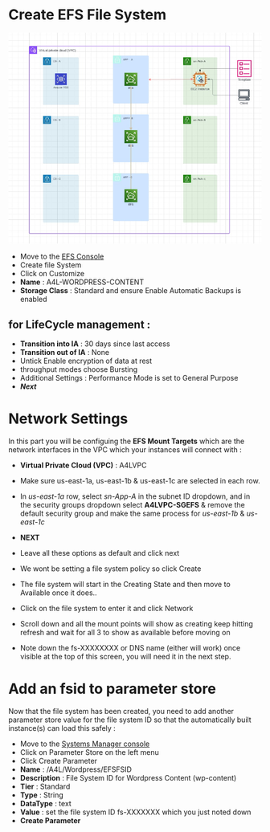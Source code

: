 # Create EFS File System

![EFS_Wp_APP](./assets/EFS_WP_APP.jpg)


* Move to the [EFS Console](https://console.aws.amazon.com/efs/home?region=us-east-1#/get-started)
* Create file System 
* Click on Customize
* **Name** : A4L-WORDPRESS-CONTENT
* **Storage Class** : Standard and ensure Enable Automatic Backups is enabled 
## for LifeCycle management : 
* **Transition into IA** : 30 days since last access
* **Transition out of IA** : None
* Untick Enable encryption of data at rest
* throughput modes choose Bursting
* Additional Settings : Performance Mode is set to General Purpose
* ***Next***

# Network Settings
In this part you will be configuing the **EFS Mount Targets** which are the network interfaces in the VPC which your instances will connect with : 

* **Virtual Private Cloud (VPC)** : A4LVPC
* Make sure us-east-1a, us-east-1b & us-east-1c are selected in each row.
* In *us-east-1a* row, select *sn-App-A* in the subnet ID dropdown, and in the security groups dropdown select **A4LVPC-SGEFS** & remove the default security group and make the same process for *us-east-1b* & *us-east-1c*
* **NEXT**

* Leave all these options as default and click next
* We wont be setting a file system policy so click Create
* The file system will start in the Creating State and then move to Available once it does..
* Click on the file system to enter it and click Network
* Scroll down and all the mount points will show as creating keep hitting refresh and wait for all 3 to show as available before moving on
* Note down the fs-XXXXXXXX or DNS name (either will work) once visible at the top of this screen, you will need it in the next step.

# Add an fsid to parameter store
Now that the file system has been created, you need to add another parameter store value for the file system ID so that the automatically built instance(s) can load this safely : 
* Move to the [Systems Manager console](https://console.aws.amazon.com/systems-manager/home?region=us-east-1#)
* Click on Parameter Store on the left menu
* Click Create Parameter
* **Name** : /A4L/Wordpress/EFSFSID
* **Description** : File System ID for Wordpress Content (wp-content)
* **Tier** : Standard
* **Type** : String
* **DataType** : text
* **Value** : set the file system ID fs-XXXXXXX which you just noted down
* **Create Parameter** 


